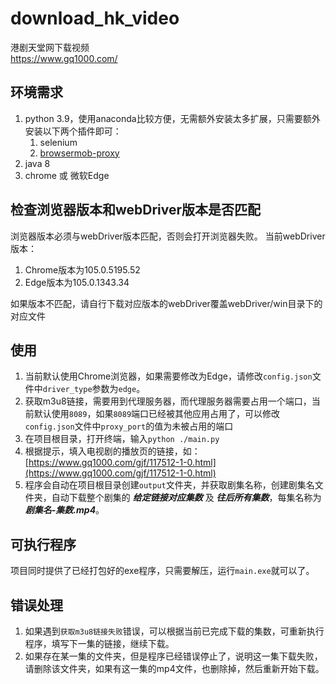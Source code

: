 # download_hk_video
港剧天堂网下载视频 \
https://www.gq1000.com/ 
## 环境需求
1. python 3.9，使用anaconda比较方便，无需额外安装太多扩展，只需要额外安装以下两个插件即可：
   1. selenium
   2. [browsermob-proxy](https://github.com/lightbody/browsermob-proxy/)
2. java 8
3. chrome 或 微软Edge
    
## 检查浏览器版本和webDriver版本是否匹配
浏览器版本必须与webDriver版本匹配，否则会打开浏览器失败。 当前webDriver版本：
1. Chrome版本为105.0.5195.52
2. Edge版本为105.0.1343.34

如果版本不匹配，请自行下载对应版本的webDriver覆盖webDriver/win目录下的对应文件


## 使用
1. 当前默认使用Chrome浏览器，如果需要修改为Edge，请修改`config.json`文件中`driver_type`参数为`edge`。
2. 获取m3u8链接，需要用到代理服务器，而代理服务器需要占用一个端口，当前默认使用`8089`，如果`8089`端口已经被其他应用占用了，可以修改`config.json`文件中`proxy_port`的值为未被占用的端口
3. 在项目根目录，打开终端，输入`python ./main.py`
4. 根据提示，填入电视剧的播放页的链接，如：[https://www.gq1000.com/gjf/117512-1-0.html](https://www.gq1000.com/gjf/117512-1-0.html)
5. 程序会自动在项目根目录创建`output`文件夹，并获取剧集名称，创建剧集名文件夹，自动下载整个剧集的 ***给定链接对应集数*** 及 ***往后所有集数***，每集名称为 ***剧集名-集数.mp4***。

## 可执行程序
项目同时提供了已经打包好的exe程序，只需要解压，运行`main.exe`就可以了。

## 错误处理
1. 如果遇到`获取m3u8链接失败`错误，可以根据当前已完成下载的集数，可重新执行程序，填写下一集的链接，继续下载。
2. 如果存在某一集的文件夹，但是程序已经错误停止了，说明这一集下载失败，请删除该文件夹，如果有这一集的mp4文件，也删除掉，然后重新开始下载。